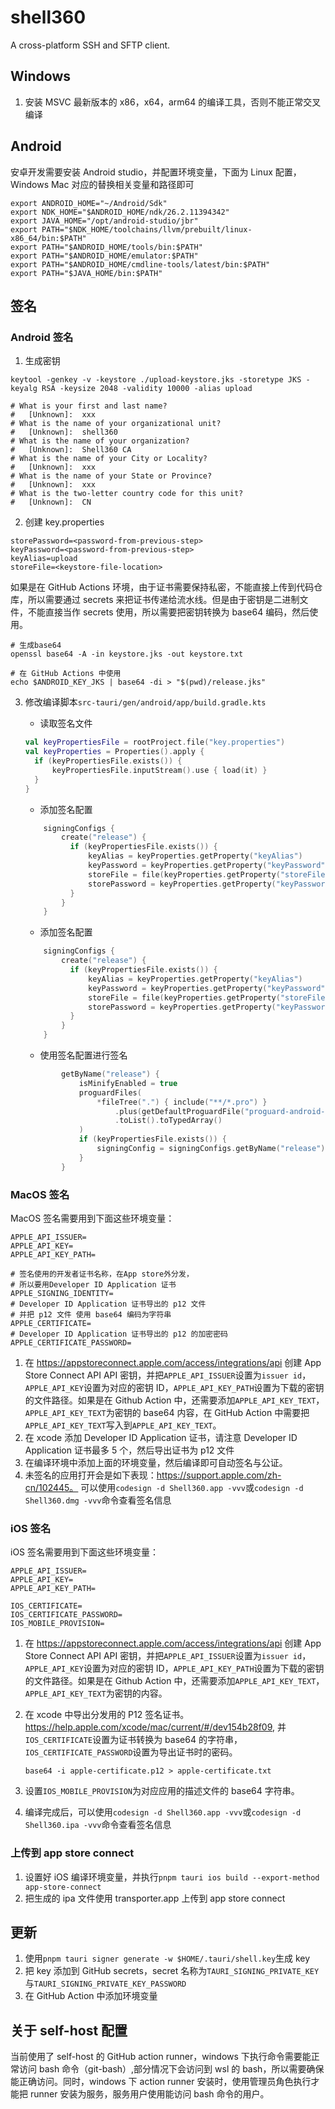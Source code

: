 # shell360

A cross-platform SSH and SFTP client.

## Windows

1. 安装 MSVC 最新版本的 x86，x64，arm64 的编译工具，否则不能正常交叉编译

## Android

安卓开发需要安装 Android studio，并配置环境变量，下面为 Linux 配置，Windows Mac 对应的替换相关变量和路径即可

```shell
export ANDROID_HOME="~/Android/Sdk"
export NDK_HOME="$ANDROID_HOME/ndk/26.2.11394342"
export JAVA_HOME="/opt/android-studio/jbr"
export PATH="$NDK_HOME/toolchains/llvm/prebuilt/linux-x86_64/bin:$PATH"
export PATH="$ANDROID_HOME/tools/bin:$PATH"
export PATH="$ANDROID_HOME/emulator:$PATH"
export PATH="$ANDROID_HOME/cmdline-tools/latest/bin:$PATH"
export PATH="$JAVA_HOME/bin:$PATH"
```

## 签名

### Android 签名

1. 生成密钥

```shell
keytool -genkey -v -keystore ./upload-keystore.jks -storetype JKS -keyalg RSA -keysize 2048 -validity 10000 -alias upload

# What is your first and last name?
#   [Unknown]:  xxx
# What is the name of your organizational unit?
#   [Unknown]:  shell360
# What is the name of your organization?
#   [Unknown]:  Shell360 CA
# What is the name of your City or Locality?
#   [Unknown]:  xxx
# What is the name of your State or Province?
#   [Unknown]:  xxx
# What is the two-letter country code for this unit?
#   [Unknown]:  CN
```

2. 创建 key.properties

```
storePassword=<password-from-previous-step>
keyPassword=<password-from-previous-step>
keyAlias=upload
storeFile=<keystore-file-location>
```

如果是在 GitHub Actions 环境，由于证书需要保持私密，不能直接上传到代码仓库，所以需要通过 secrets 来把证书传递给流水线。但是由于密钥是二进制文件，不能直接当作 secrets 使用，所以需要把密钥转换为 base64 编码，然后使用。

```shell
# 生成base64
openssl base64 -A -in keystore.jks -out keystore.txt

# 在 GitHub Actions 中使用
echo $ANDROID_KEY_JKS | base64 -di > "$(pwd)/release.jks"
```

3. 修改编译脚本`src-tauri/gen/android/app/build.gradle.kts`

   - 读取签名文件

   ```kts
   val keyPropertiesFile = rootProject.file("key.properties")
   val keyProperties = Properties().apply {
     if (keyPropertiesFile.exists()) {
         keyPropertiesFile.inputStream().use { load(it) }
     }
   }
   ```

   - 添加签名配置

   ```kts
       signingConfigs {
           create("release") {
             if (keyPropertiesFile.exists()) {
                 keyAlias = keyProperties.getProperty("keyAlias")
                 keyPassword = keyProperties.getProperty("keyPassword")
                 storeFile = file(keyProperties.getProperty("storeFile"))
                 storePassword = keyProperties.getProperty("keyPassword")
             }
           }
       }
   ```

   - 添加签名配置

   ```kts
       signingConfigs {
           create("release") {
             if (keyPropertiesFile.exists()) {
                 keyAlias = keyProperties.getProperty("keyAlias")
                 keyPassword = keyProperties.getProperty("keyPassword")
                 storeFile = file(keyProperties.getProperty("storeFile"))
                 storePassword = keyProperties.getProperty("keyPassword")
             }
           }
       }
   ```

   - 使用签名配置进行签名

   ```kts
           getByName("release") {
               isMinifyEnabled = true
               proguardFiles(
                   *fileTree(".") { include("**/*.pro") }
                       .plus(getDefaultProguardFile("proguard-android-optimize.txt"))
                       .toList().toTypedArray()
               )
               if (keyPropertiesFile.exists()) {
                   signingConfig = signingConfigs.getByName("release");
               }
           }
   ```

### MacOS 签名

MacOS 签名需要用到下面这些环境变量：

```shell
APPLE_API_ISSUER=
APPLE_API_KEY=
APPLE_API_KEY_PATH=

# 签名使用的开发者证书名称，在App store外分发，
# 所以要用Developer ID Application 证书
APPLE_SIGNING_IDENTITY=
# Developer ID Application 证书导出的 p12 文件
# 并把 p12 文件 使用 base64 编码为字符串
APPLE_CERTIFICATE=
# Developer ID Application 证书导出的 p12 的加密密码
APPLE_CERTIFICATE_PASSWORD=
```

1. 在 https://appstoreconnect.apple.com/access/integrations/api 创建 App Store Connect API API 密钥，并把`APPLE_API_ISSUER`设置为`issuer id`，`APPLE_API_KEY`设置为对应的密钥 ID，`APPLE_API_KEY_PATH`设置为下载的密钥的文件路径。如果是在 Github Action 中，还需要添加`APPLE_API_KEY_TEXT`，`APPLE_API_KEY_TEXT`为密钥的 base64 内容，在 GitHub Action 中需要把`APPLE_API_KEY_TEXT`写入到`APPLE_API_KEY_TEXT`。
2. 在 xcode 添加 Developer ID Application 证书，请注意 Developer ID Application 证书最多 5 个，然后导出证书为 p12 文件
3. 在编译环境中添加上面的环境变量，然后编译即可自动签名与公证。
4. 未签名的应用打开会是如下表现：https://support.apple.com/zh-cn/102445。 可以使用`codesign -d Shell360.app -vvv`或`codesign -d Shell360.dmg -vvv`命令查看签名信息

### iOS 签名

iOS 签名需要用到下面这些环境变量：

```shell
APPLE_API_ISSUER=
APPLE_API_KEY=
APPLE_API_KEY_PATH=

IOS_CERTIFICATE=
IOS_CERTIFICATE_PASSWORD=
IOS_MOBILE_PROVISION=
```

1. 在 https://appstoreconnect.apple.com/access/integrations/api 创建 App Store Connect API API 密钥，并把`APPLE_API_ISSUER`设置为`issuer id`，`APPLE_API_KEY`设置为对应的密钥 ID，`APPLE_API_KEY_PATH`设置为下载的密钥的文件路径。如果是在 Github Action 中，还需要添加`APPLE_API_KEY_TEXT`，`APPLE_API_KEY_TEXT`为密钥的内容。
2. 在 xcode 中导出分发用的 P12 签名证书。https://help.apple.com/xcode/mac/current/#/dev154b28f09, 并`IOS_CERTIFICATE`设置为证书转换为 base64 的字符串，`IOS_CERTIFICATE_PASSWORD`设置为导出证书时的密码。

   ```shell
   base64 -i apple-certificate.p12 > apple-certificate.txt
   ```

3. 设置`IOS_MOBILE_PROVISION`为对应应用的描述文件的 base64 字符串。
4. 编译完成后，可以使用`codesign -d Shell360.app -vvv`或`codesign -d Shell360.ipa -vvv`命令查看签名信息

### 上传到 app store connect

1. 设置好 iOS 编译环境变量，并执行`pnpm tauri ios build --export-method app-store-connect`
2. 把生成的 ipa 文件使用 transporter.app 上传到 app store connect

## 更新

1. 使用`pnpm tauri signer generate -w $HOME/.tauri/shell.key`生成 key
2. 把 key 添加到 GitHub secrets，secret 名称为`TAURI_SIGNING_PRIVATE_KEY`与`TAURI_SIGNING_PRIVATE_KEY_PASSWORD`
3. 在 GitHub Action 中添加环境变量

## 关于 self-host 配置

当前使用了 self-host 的 GitHub action runner，windows 下执行命令需要能正常访问 bash 命令（git-bash）,部分情况下会访问到 wsl 的 bash，所以需要确保能正确访问。同时，windows 下 action runner 安装时，使用管理员角色执行才能把 runner 安装为服务，服务用户使用能访问 bash 命令的用户。

